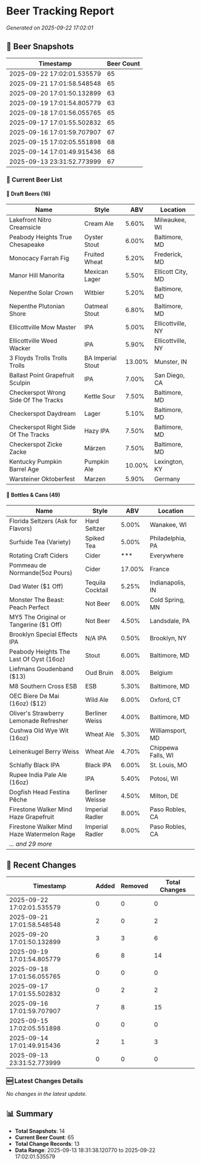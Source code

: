 # Beer Tracking Report
*Generated on 2025-09-22 17:02:01*

## 📸 Beer Snapshots

| Timestamp | Beer Count |
|-----------|------------|
| 2025-09-22 17:02:01.535579 | 65 |
| 2025-09-21 17:01:58.548548 | 65 |
| 2025-09-20 17:01:50.132899 | 63 |
| 2025-09-19 17:01:54.805779 | 63 |
| 2025-09-18 17:01:56.055765 | 65 |
| 2025-09-17 17:01:55.502832 | 65 |
| 2025-09-16 17:01:59.707907 | 67 |
| 2025-09-15 17:02:05.551898 | 68 |
| 2025-09-14 17:01:49.915436 | 68 |
| 2025-09-13 23:31:52.773999 | 67 |

### 🍺 Current Beer List

#### 🍺 Draft Beers (16)

| Name | Style | ABV | Location |
|------|-------|-----|----------|
| Lakefront Nitro Creamsicle | Cream Ale | 5.60% | Milwaukee, WI |
| Peabody Heights True Chesapeake | Oyster Stout | 6.00% | Baltimore, MD |
| Monocacy Farrah Fig | Fruited Wheat | 5.20% | Frederick, MD |
| Manor Hill Manorita | Mexican Lager | 5.50% | Ellicott City, MD |
| Nepenthe Solar Crown | Witbier | 5.20% | Baltimore, MD |
| Nepenthe Plutonian Shore | Oatmeal Stout | 6.80% | Baltimore, MD |
| Ellicottville Mow Master | IPA | 5.00% | Ellicottville, NY |
| Ellicottville Weed Wacker | IPA | 5.90% | Ellicottville, NY |
| 3 Floyds Trolls Trolls Trolls | BA Imperial Stout | 13.00% | Munster, IN |
| Ballast Point Grapefruit Sculpin | IPA | 7.00% | San Diego, CA |
| Checkerspot Wrong Side Of The Tracks | Kettle Sour | 7.50% | Baltimore, MD |
| Checkerspot Daydream | Lager | 5.10% | Baltimore, MD |
| Checkerspot Right Side Of The Tracks | Hazy IPA | 7.50% | Baltimore, MD |
| Checkerspot Zicke Zacke | Märzen | 7.50% | Baltimore, MD |
| Kentucky Pumpkin Barrel Age | Pumpkin Ale | 10.00% | Lexington, KY |
| Warsteiner Oktoberfest | Marzen | 5.90% | Germany |

#### 🥫 Bottles & Cans (49)

| Name | Style | ABV | Location |
|------|-------|-----|----------|
| Florida Seltzers (Ask for Flavors) | Hard Seltzer | 5.00% | Wanakee, WI |
| Surfside Tea (Variety) | Spiked Tea | 5.00% | Philadelphia, PA |
| Rotating Craft Ciders | Cider | *** | Everywhere |
| Pommeau de Normande(5oz Pours) | Cider | 17.00% | France |
| Dad Water ($1 Off) | Tequila Cocktail | 5.25% | Indianapolis, IN |
| Monster The Beast: Peach Perfect | Not Beer | 6.00% | Cold Spring, MN |
| MY5 The Original or Tangerine ($1 Off) | Not Beer | 4.50% | Landsdale, PA |
| Brooklyn Special Effects IPA | N/A IPA | 0.50% | Brooklyn, NY |
| Peabody Heights The Last Of Oyst (16oz) | Stout | 6.00% | Baltimore, MD |
| Liefmans Goudenband ($13) | Oud Bruin | 8.00% | Belgium |
| M8 Southern Cross ESB | ESB | 5.30% | Baltimore, MD |
| OEC Biere De Mai (16oz) ($12) | Wild Ale | 6.00% | Oxford, CT |
| Oliver's Strawberry Lemonade Refresher | Berliner Weiss | 4.00% | Baltimore, MD |
| Cushwa Old Wye Wit (16oz) | Wheat Ale | 5.30% | Williamsport, MD |
| Leinenkugel Berry Weiss | Wheat Ale | 4.70% | Chippewa Falls, WI |
| Schlafly Black IPA | Black IPA | 6.00% | St. Louis, MO |
| Rupee India Pale Ale (16oz) | IPA | 5.40% | Potosi, WI |
| Dogfish Head Festina Pêche | Berliner Weisse | 4.50% | Milton, DE |
| Firestone Walker Mind Haze Grapefruit | Imperial Radler | 8.00% | Paso Robles, CA |
| Firestone Walker Mind Haze Watermelon Rage | Imperial Radler | 8.00% | Paso Robles, CA |
| *... and 29 more* | | | |


## 🔄 Recent Changes

| Timestamp | Added | Removed | Total Changes |
|-----------|-------|---------|---------------|
| 2025-09-22 17:02:01.535579 | 0 | 0 | 0 |
| 2025-09-21 17:01:58.548548 | 2 | 0 | 2 |
| 2025-09-20 17:01:50.132899 | 3 | 3 | 6 |
| 2025-09-19 17:01:54.805779 | 6 | 8 | 14 |
| 2025-09-18 17:01:56.055765 | 0 | 0 | 0 |
| 2025-09-17 17:01:55.502832 | 0 | 2 | 2 |
| 2025-09-16 17:01:59.707907 | 7 | 8 | 15 |
| 2025-09-15 17:02:05.551898 | 0 | 0 | 0 |
| 2025-09-14 17:01:49.915436 | 2 | 1 | 3 |
| 2025-09-13 23:31:52.773999 | 0 | 0 | 0 |

### 🆕 Latest Changes Details

*No changes in the latest update.*


## 📊 Summary

- **Total Snapshots**: 14
- **Current Beer Count**: 65
- **Total Change Records**: 13
- **Data Range**: 2025-09-13 18:31:38.120770 to 2025-09-22 17:02:01.535579
